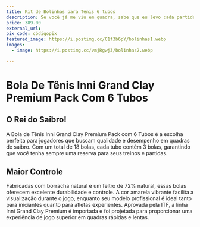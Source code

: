 ```yaml
---
title: Kit de Bolinhas para Tênis 6 tubos
description: Se você já me viu em quadra, sabe que eu levo cada partida a sério—mas sempre com um sorriso no rosto (especialmente quando estou ganhando!). Essas bolinhas de tênis vão garantir que eu continue dando o meu melhor nos jogos de saibro, mantendo o espírito competitivo e divertido. Além disso, cada saque bem-sucedido será um agradecimento a você por ajudar a alimentar minha paixão por tênis. Quem sabe, um dia você até se junta a nós para ver se consegue aguentar meu forehand!.
price: 389.00
external_url: 
pix_code: códigopix
featured_image: https://i.postimg.cc/C1f3b6pY/bolinhas1.webp
images:
  - image: https://i.postimg.cc/vmjRgwj3/bolinhas2.webp
  
---
```

# Bola De Tênis Inni Grand Clay Premium Pack Com 6 Tubos

## O Rei do Saibro!

A Bola de Tênis Inni Grand Clay Premium Pack com 6 Tubos é a escolha perfeita para jogadores que buscam qualidade e desempenho em quadras de saibro. Com um total de 18 bolas, cada tubo contém 3 bolas, garantindo que você tenha sempre uma reserva para seus treinos e partidas.

## Maior Controle

Fabricadas com borracha natural e um feltro de 72% natural, essas bolas oferecem excelente durabilidade e controle. A cor amarela vibrante facilita a visualização durante o jogo, enquanto seu modelo profissional é ideal tanto para iniciantes quanto para atletas experientes. Aprovada pela ITF, a linha Inni Grand Clay Premium é importada e foi projetada para proporcionar uma experiência de jogo superior em quadras rápidas e lentas.